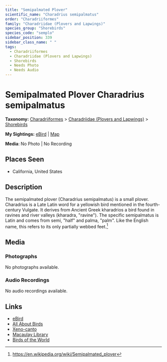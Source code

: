 ```yaml
---
title: "Semipalmated Plover"
scientific_name: "Charadrius semipalmatus"
order: "Charadriiformes"
family: "Charadriidae (Plovers and Lapwings)"
species_group: "Shorebirds"
species_code: "semplo"
sidebar_position: 339
sidebar_class_name: " "
tags: 
  - Charadriiformes
  - Charadriidae (Plovers and Lapwings)
  - Shorebirds
  - Needs Photo
  - Needs Audio
---
```


# Semipalmated Plover <span className='sci_name'>Charadrius semipalmatus</span>

**Taxonomy:** [Charadriiformes](/tags/charadriiformes) > [Charadriidae (Plovers and Lapwings)](/tags/charadriidae-plovers-and-lapwings) > [Shorebirds](/tags/shorebirds)

**My Sightings:** [eBird](https://ebird.org/lifelist?r=world&time=life&spp=semplo) | [Map](/map?species_code=semplo)

**Media**: No Photo | No Recording

## Places Seen

* California, United States

## Description
The semipalmated plover (Charadrius semipalmatus) is a small plover. Charadrius is a Late Latin word for a yellowish bird mentioned in the fourth-century Vulgate. It derives from Ancient Greek kharadrios a bird found in ravines and river valleys (kharadra, "ravine"). The specific semipalmatus is  Latin and comes from  semi, "half" and palma, "palm". Like the English name, this refers to its only partially webbed feet.[^1]

[^1]: https://en.wikipedia.org/wiki/Semipalmated_plover

## Media
### Photographs
No photographs available.

### Audio Recordings
No audio recordings available.

## Links
* [eBird](https://ebird.org/species/semplo) 
* [All About Birds](https://www.allaboutbirds.org/guide/semplo) 
* [Xeno-canto](https://www.xeno-canto.org/species/charadrius-semipalmatus) 
* [Macaulay Library](https://search.macaulaylibrary.org/catalog?taxonCode=semplo&sort=rating_rank_desc)
* [Birds of the World](https://birdsoftheworld.org/bow/species/semplo)
